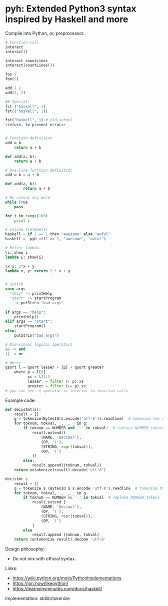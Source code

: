 # pyh: Extended Python3 syntax inspired by Haskell and more

Compile into Python, or, preprocessor.


```python
# Function call
interact
interact()

interact countLines
interact(countLines())

foo 5
foo(5)

add 1 2
add(1, 2)

## Special:
fst ("haskell", 1)
fst(("haskell", 1))

fst("haskell", 1) # old-school
<refuse, to prevent errors>


# Function definition
add a b
	return a + b

def add(a, b):
	return a + b

# One-line function definition
add a b = a + b

def add(a, b):
		return a + b

# No colons any more
while True
	pass

for i in range(100)
	print i

# Inline statements
haskell = if 1 == 1 then "awesome" else "awful"
haskell =  pyh_if(1 == 1, "awesome", "awful")

# Better lambda
\i: show i
lambda i: show(i)

\x y: 2*x + y
lambda x, y: return 2 * x + y


# Switch
case args
  "help" -> printHelp
  "start" -> startProgram
  _ -> putStrLn "bad args"
 
if args == "help":
	printHelp()
elif args == "start":
	startProgram()
else:
	putStrLn("bad args")

# Old-school logical operators
&& -> and
|| -> or

# Where
qsort l = qsort lesser + [p] + qsort greater
    where p = l[0]
		  xs = l[1:]
		  lesser  = filter (< p) xs
          greater = filter (>= p) xs
# you can see: + operator is inferior to function calls
```



Example code:
```python
def decistmt(s):
    result = []
    g = tokenize(BytesIO(s.encode('utf-8')).readline)  # tokenize the string
    for toknum, tokval, _, _, _ in g:
        if toknum == NUMBER and '.' in tokval:  # replace NUMBER tokens
            result.extend([
                (NAME, 'Decimal'),
                (OP, '('),
                (STRING, repr(tokval)),
                (OP, ')')
            ])
        else:
            result.append((toknum, tokval))
    return untokenize(result).decode('utf-8')

decistmt s
    result = []
    g = tokenize $ (BytesIO $ s.encode 'utf-8').readline  # tokenize the string
    for toknum, tokval, _, _, _ in g
        if toknum == NUMBER && '.' in tokval  # replace NUMBER tokens
            result.extend [
                (NAME, 'Decimal'),
                (OP, '('),
                (STRING, repr(tokval)),
                (OP, ')')
            ]
        else
            result.append (toknum, tokval)
    return (untokenize result).decode 'utf-8'
```


Design philosophy:
* Do not mix with official syntax.

Links:
* https://wiki.python.org/moin/PythonImplementations
* https://jon.how/likepython/
* https://learnxinyminutes.com/docs/haskell/

Implementation: stdlib/tokenize

